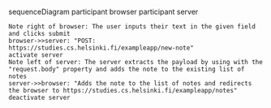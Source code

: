 sequenceDiagram
    participant browser
    participant server

    Note right of browser: The user inputs their text in the given field and clicks submit
    browser->>server: "POST:  https://studies.cs.helsinki.fi/exampleapp/new-note"
    activate server
    Note left of server: The server extracts the payload by using with the "request.body" property and adds the note to the existing list of notes
    server->>browser: "Adds the note to the list of notes and redirects the browser to https://studies.cs.helsinki.fi/exampleapp/notes"
    deactivate server